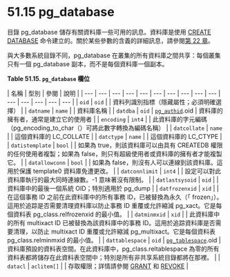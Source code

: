 # 51.15 pg\_database

目錄 pg\_database 儲存有關資料庫一些可用的訊息。資料庫是使用 [CREATE DATABASE](../../vi.-can-kao-zi-xun/i.-sql-zhi-ling/create-database.md) 命令建立的。關於某些參數的含義的詳細訊息，請參閱[第 22 章](../../iii.-xi-tong-guan-li/22.-managing-databases/)。

與大多數系統目錄不同，pg\_database 在叢集的所有資料庫之間共享：每個叢集只有一個 pg\_database 副本，而不是每個資料庫一個副本。

**Table 51.15. `pg_database` 欄位**

| 名稱 | 型別 | 參閱 | 說明 |
| --- | --- | --- | --- | --- | --- | --- | --- | --- | --- | --- | --- | --- | --- | --- |
| `oid` | `oid` |   | 資料列識別指標（隱藏屬性；必須明確選擇） |
| `datname` | `name` |   | 資料庫名稱 |
| `datdba` | `oid` | [`pg_authid`](51.8.-pg_authid.md).oid | 資料庫的擁有者，通常是建立它的使用者 |
| `encoding` | `int4` |   | 此資料庫的字元編碼（pg\_encoding\_to\_char（）可將此數字轉換為編碼名稱） |
| `datcollate` | `name` |   | 這個資料庫的 LC\_COLLATE |
| `datctype` | `name` |   | 這個資料庫的 LC\_CTYPE |
| `datistemplate` | `bool` |   | 如果為 true，則該資料庫可以由具有 CREATEDB 權限的任何使用者複製；如果為 false，則只有超級使用者或資料庫的擁有者才能複製它。 |
| `datallowconn` | `bool` |   | 如果為 false，則沒有人可以連線到該資料庫。這用於保護 template0 資料庫免遭更改。 |
| `datconnlimit` | `int4` |   | 設定可以對此資料庫執行的最大同時連線數。-1 意味著沒有限制。 |
| `datlastsysoid` | `oid` |   | 資料庫中的最後一個系統 OID；特別適用於 pg\_dump |
| `datfrozenxid` | `xid` |   | 在這個事務 ID 之前在此資料庫中的所有事務 ID，已被替換為永久（「 frozen」）。這用於追踪是否需要清理資料庫以防止事務 ID 重覆或允許縮減 pg\_xact。它是每個資料表 pg\_class.relfrozenxid 的最小值。 |
| `datminmxid` | `xid` |   | 此資料庫中的所有 multixact ID 已被替換為該資料庫中的事務 ID。這用於追踪資料庫是否需要清理，以防止 multixact ID 重覆或允許縮減 pg\_multixact。它是每個資料表 pg\_class.relminmxid 的最小值。 |
| `dattablespace` | `oid` | [`pg_tablespace`](51.54.-pg_tablespace.md).oid | 資料庫預設的資料表空間。在此資料庫中，pg\_class.reltablespace 為零的所有資料表都將儲存在此資料表空間中；特別是所有非共享系統目錄都將在那裡。 |
| `datacl` | `aclitem[]` |   | 存取權限；詳情請參閱 [GRANT](../../vi.-can-kao-zi-xun/i.-sql-zhi-ling/grant.md) 和 [REVOKE](../../vi.-can-kao-zi-xun/i.-sql-zhi-ling/revoke.md) |

